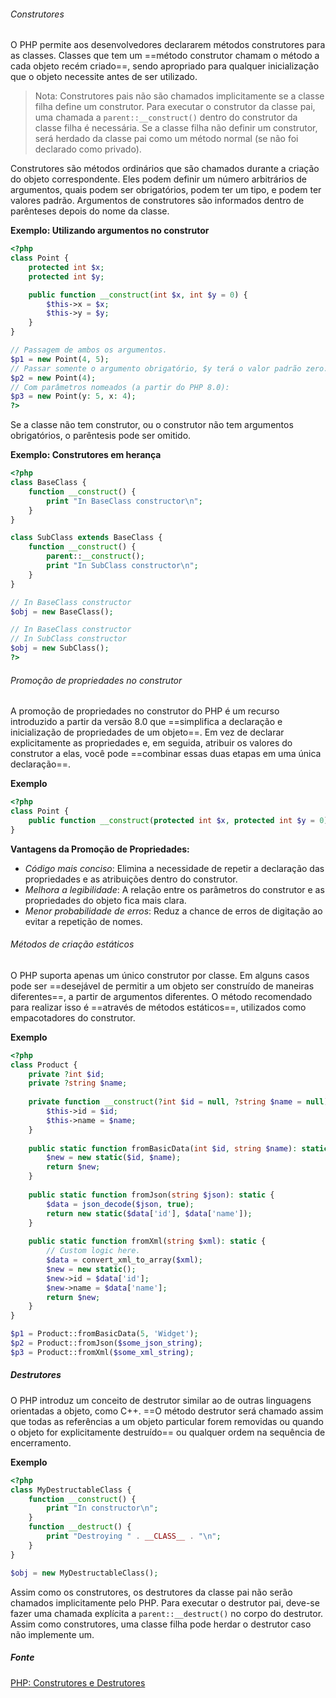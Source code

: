 
###### Construtores

O PHP permite aos desenvolvedores declararem métodos construtores para as classes. Classes que tem um ==método construtor chamam o método a cada objeto recém criado==, sendo apropriado para qualquer inicialização que o objeto necessite antes de ser utilizado.

>Nota: Construtores pais não são chamados implicitamente se a classe filha define um construtor. Para executar o construtor da classe pai, uma chamada a `parent::__construct()` dentro do construtor da classe filha é necessária. Se a classe filha não definir um construtor, será herdado da classe pai como um método normal (se não foi declarado como privado).

Construtores são métodos ordinários que são chamados durante a criação do objeto correspondente. Eles podem definir um número arbitrários de argumentos, quais podem ser obrigatórios, podem ter um tipo, e podem ter valores padrão. Argumentos de construtores são informados dentro de parênteses depois do nome da classe.

**Exemplo: Utilizando argumentos no construtor**
```php
<?php
class Point {
    protected int $x;
    protected int $y;

    public function __construct(int $x, int $y = 0) {
        $this->x = $x;
        $this->y = $y;
    }
}

// Passagem de ambos os argumentos.
$p1 = new Point(4, 5);
// Passar somente o argumento obrigatório, $y terá o valor padrão zero.
$p2 = new Point(4);
// Com parâmetros nomeados (a partir do PHP 8.0):
$p3 = new Point(y: 5, x: 4);
?>
```

Se a classe não tem construtor, ou o construtor não tem argumentos obrigatórios, o parêntesis pode ser omitido.

**Exemplo: Construtores em herança**
```php
<?php
class BaseClass {
    function __construct() {
        print "In BaseClass constructor\n";
    }
}

class SubClass extends BaseClass {
    function __construct() {
        parent::__construct();
        print "In SubClass constructor\n";
    }
}

// In BaseClass constructor
$obj = new BaseClass();

// In BaseClass constructor
// In SubClass constructor
$obj = new SubClass();
?>
```


###### Promoção de propriedades no construtor

A promoção de propriedades no construtor do PHP é um recurso introduzido a partir da versão 8.0 que ==simplifica a declaração e inicialização de propriedades de um objeto==. Em vez de declarar explicitamente as propriedades e, em seguida, atribuir os valores do construtor a elas, você pode ==combinar essas duas etapas em uma única declaração==.

**Exemplo**
```php
<?php
class Point {
    public function __construct(protected int $x, protected int $y = 0) {}
}
```

**Vantagens da Promoção de Propriedades:**
- *Código mais conciso*: Elimina a necessidade de repetir a declaração das propriedades e as atribuições dentro do construtor.
- *Melhora a legibilidade*: A relação entre os parâmetros do construtor e as propriedades do objeto fica mais clara.
- *Menor probabilidade de erros*: Reduz a chance de erros de digitação ao evitar a repetição de nomes.

###### Métodos de criação estáticos

O PHP suporta apenas um único construtor por classe. Em alguns casos pode ser ==desejável de permitir a um objeto ser construído de maneiras diferentes==, a partir de argumentos diferentes. O método recomendado para realizar isso é ==através de métodos estáticos==, utilizados como empacotadores do construtor.

**Exemplo**
```php
<?php
class Product {
    private ?int $id;
    private ?string $name;
    
    private function __construct(?int $id = null, ?string $name = null) {
        $this->id = $id;
        $this->name = $name;
    }
    
    public static function fromBasicData(int $id, string $name): static {
        $new = new static($id, $name);
        return $new;
    }
    
    public static function fromJson(string $json): static {
        $data = json_decode($json, true);
        return new static($data['id'], $data['name']);
    }
    
    public static function fromXml(string $xml): static {
        // Custom logic here.
        $data = convert_xml_to_array($xml);
        $new = new static();
        $new->id = $data['id'];
        $new->name = $data['name'];
        return $new;
    }
}

$p1 = Product::fromBasicData(5, 'Widget');
$p2 = Product::fromJson($some_json_string);
$p3 = Product::fromXml($some_xml_string);
```


##### Destrutores

O PHP introduz um conceito de destrutor similar ao de outras linguagens orientadas a objeto, como C++. ==O método destrutor será chamado assim que todas as referências a um objeto particular forem removidas ou quando o objeto for explicitamente destruído== ou qualquer ordem na sequência de encerramento.

**Exemplo**
```php
<?php
class MyDestructableClass {
    function __construct() {
        print "In constructor\n";
    }
    function __destruct() {
        print "Destroying " . __CLASS__ . "\n";
    }
}

$obj = new MyDestructableClass();
```

Assim como os construtores, os destrutores da classe pai não serão chamados implicitamente pelo PHP. Para executar o destrutor pai, deve-se fazer uma chamada explícita a `parent::__destruct()` no corpo do destrutor. Assim como construtores, uma classe filha pode herdar o destrutor caso não implemente um.

##### Fonte
[PHP: Construtores e Destrutores](https://www.php.net/manual/pt_BR/language.oop5.decon.php)